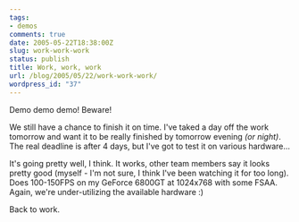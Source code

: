 ```yaml
---
tags:
- demos
comments: true
date: 2005-05-22T18:38:00Z
slug: work-work-work
status: publish
title: Work, work, work
url: /blog/2005/05/22/work-work-work/
wordpress_id: "37"
---
```


Demo demo demo! Beware!

We still have a chance to finish it on time. I've taked a day off the work tomorrow and want it to be really finished by tomorrow evening _(or night)_. The real deadline is after 4 days, but I've got to test it on various hardware...

It's going pretty well, I think. It works, other team members say it looks pretty good (myself - I'm not sure, I think I've been watching it for too long). Does 100-150FPS on my GeForce 6800GT at 1024x768 with some FSAA. Again, we're under-utilizing the available hardware :)

Back to work.

